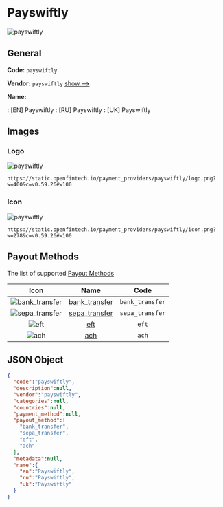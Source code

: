
# Payswiftly 
![payswiftly](https://static.openfintech.io/payment_providers/payswiftly/logo.png?w=400&c=v0.59.26#w100)  

## General 
 
**Code:** `payswiftly` 
 
**Vendor:** `payswiftly` [show -->](/vendors/payswiftly/) 
 
**Name:** 
 
:	[EN] Payswiftly 
:	[RU] Payswiftly 
:	[UK] Payswiftly 
 

## Images 

### Logo 
 
![payswiftly](https://static.openfintech.io/payment_providers/payswiftly/logo.png?w=400&c=v0.59.26#w100)  

```
https://static.openfintech.io/payment_providers/payswiftly/logo.png?w=400&c=v0.59.26#w100
```  

### Icon 
 
![payswiftly](https://static.openfintech.io/payment_providers/payswiftly/icon.png?w=278&c=v0.59.26#w100)  

```
https://static.openfintech.io/payment_providers/payswiftly/icon.png?w=278&c=v0.59.26#w100
```  

## Payout Methods 
 
The list of supported [Payout Methods](/payout-methods/) 

|Icon|Name|Code| 
|:---:|:---:|:---:| 
|![bank_transfer](https://static.openfintech.io/payout_methods/bank_transfer/icon.svg?w=278&c=v0.59.26#w40) |[bank_transfer](payout-methodsbank_transfer/)|`bank_transfer`| 
|![sepa_transfer](https://static.openfintech.io/payout_methods/sepa_transfer/icon.svg?w=278&c=v0.59.26#w40) |[sepa_transfer](payout-methodssepa_transfer/)|`sepa_transfer`| 
|![eft](https://static.openfintech.io/payout_methods/eft/icon.svg?w=278&c=v0.59.26#w40) |[eft](payout-methodseft/)|`eft`| 
|![ach](https://static.openfintech.io/payout_methods/ach/icon.png?w=278&c=v0.59.26#w40) |[ach](payout-methodsach/)|`ach`| 
 

## JSON Object 

```json
{
  "code":"payswiftly",
  "description":null,
  "vendor":"payswiftly",
  "categories":null,
  "countries":null,
  "payment_method":null,
  "payout_method":[
    "bank_transfer",
    "sepa_transfer",
    "eft",
    "ach"
  ],
  "metadata":null,
  "name":{
    "en":"Payswiftly",
    "ru":"Payswiftly",
    "uk":"Payswiftly"
  }
}
```  
